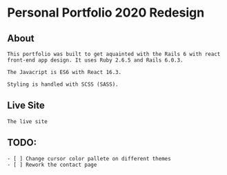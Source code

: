 # Personal Portfolio 2020 Redesign

## About

	This portfolio was built to get aquainted with the Rails 6 with react front-end app design. It uses Ruby 2.6.5 and Rails 6.0.3.

	The Javacript is ES6 with React 16.3.

	Styling is handled with SCSS (SASS).

## Live Site
	The live site

## TODO:
	- [ ] Change cursor color pallete on different themes
	- [ ] Rework the contact page
